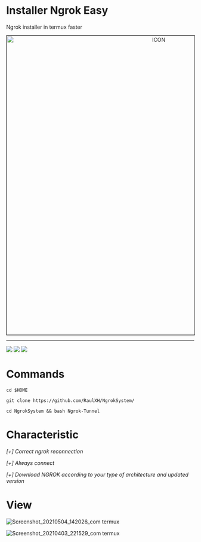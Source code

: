 # Installer Ngrok Easy
Ngrok installer in termux faster
<p align="center"><img src="https://miro.medium.com/max/1698/0*PYiASVGm5RwolHt6.jpg" alt="ICON" align="center" border="1" width="800" height="auto"></p>
<hr>

![](https://badges.pufler.dev/visits/RaulXH/NgrokSystem)
  ![](https://img.shields.io/github/license/RaulXH/NgrokSystem)
  ![](https://img.shields.io/github/stars/RaulXH/NgrokSystem)

# Commands
```
cd $HOME

git clone https://github.com/RaulXH/NgrokSystem/

cd NgrokSystem && bash Ngrok-Tunnel

```

# Characteristic
_[+]  Correct ngrok reconnection_

_[+]  Always connect_

_[+]  Download NGROK according to your type of architecture and updated version_

# View
![Screenshot_20210504_142026_com termux](https://user-images.githubusercontent.com/77165035/117058185-f0a79400-ace3-11eb-8b2d-45c79d2f40e5.jpg)

![Screenshot_20210403_221529_com termux](https://user-images.githubusercontent.com/77165035/113497542-d141ff00-94ca-11eb-99bc-b2caaccdb0b0.jpg)

